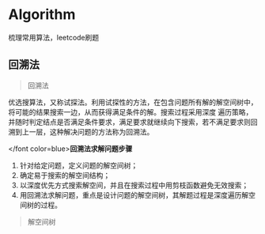 # Algorithm
梳理常用算法，leetcode刷题

## 回溯法
> 回溯法

优选搜算法，又称试探法。利用试探性的方法，在包含问题所有解的解空间树中，将可能的结果搜索一边，从而获得满足条件的解。搜索过程采用深度 遍历策略，并随时判定结点是否满足条件要求，满足要求就继续向下搜索，若不满足要求则回溯到上一层，这种解决问题的方法称为回溯法。

</font color=blue>**回溯法求解问题步骤**<font>

1. 针对给定问题，定义问题的解空间树；
2. 确定易于搜索的解空间结构；
3. 以深度优先方式搜索解空间，并且在搜索过程中用剪枝函数避免无效搜索；
4. 用回溯法求解问题，重点是设计问题的解空间树，其解题过程是深度遍历解空间树的过程。

> 解空间树
